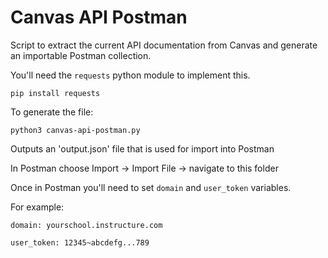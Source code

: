 # Canvas API Postman

Script to extract the current API documentation from Canvas and generate an importable Postman collection.

You'll need the ```requests``` python module to implement this.

`pip install requests`

To generate the file:

`python3 canvas-api-postman.py`

Outputs an 'output.json' file that is used for import into Postman

In Postman choose Import -> Import File -> navigate to this folder

Once in Postman you'll need to set ```domain``` and ```user_token``` variables.

For example:

```domain: yourschool.instructure.com```

```user_token: 12345~abcdefg...789```
